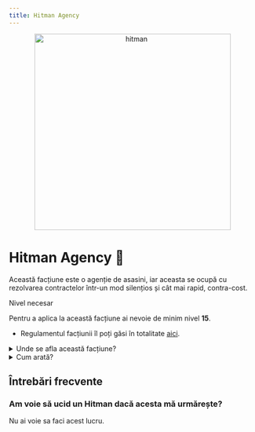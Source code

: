 ```yaml
---
title: Hitman Agency
---
```


<p align="center">
    <img width="400" src="https://i.imgur.com/rRMoj68.png" alt="hitman">
</p>

# Hitman Agency 🎯 
Această facțiune este o agenție de asasini, iar aceasta se ocupă cu rezolvarea contractelor într-un mod silențios și cât mai rapid, contra-cost.

<div class="warning-container">
    <p class="title">Nivel necesar</p>
    <p class="description">Pentru a aplica la această facțiune ai nevoie de minim nivel <strong>15</strong>.</p>
</div>

- Regulamentul facțiunii îl poți găsi în totalitate [aici](https://ragepanel.b-hood.ro/rules/view/regulament-hitman "Link regulament Hitman").

<details class="details custom-block">
    <summary>Unde se afla această facțiune?</summary>
    <p>![Locație Hitman](https://i.imgur.com/5HI7hv3.png "Locație Hitman")</p>
</details>

<details class="details custom-block">
    <summary>Cum arată?</summary>
    <p>![HQ Hitman](https://i.imgur.com/DMIyo9P.png "HQ Hitman")</p>
</details>


## Întrebări frecvente

### Am voie să ucid un Hitman dacă acesta mă urmărește?
Nu ai voie sa faci acest lucru.
